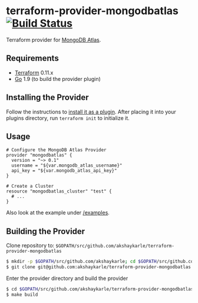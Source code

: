 # terraform-provider-mongodbatlas [![Build Status](https://travis-ci.org/akshaykarle/terraform-provider-mongodbatlas.svg?branch=master)](https://travis-ci.org/akshaykarle/terraform-provider-mongodbatlas)
Terraform provider for [MongoDB Atlas](https://www.mongodb.com/cloud/atlas).

## Requirements
-	[Terraform](https://www.terraform.io/downloads.html) 0.11.x
-	[Go](https://golang.org/doc/install) 1.9 (to build the provider plugin)

## Installing the Provider
Follow the instructions to [install it as a plugin](https://www.terraform.io/docs/plugins/basics.html#installing-a-plugin). After placing it into your plugins directory, run `terraform init` to initialize it.

## Usage
```
# Configure the MongoDB Atlas Provider
provider "mongodbatlas" {
  version = "~> 0.1"
  username = "${var.mongodb_atlas_username}"
  api_key = "${var.mongodb_atlas_api_key}"
}

# Create a Cluster
resource "mongodbatlas_cluster" "test" {
  # ...
}
```
Also look at the example under [/examples](/examples).

## Building the Provider
Clone repository to: `$GOPATH/src/github.com/akshaykarle/terraform-provider-mongodbatlas`

```sh
$ mkdir -p $GOPATH/src/github.com/akshaykarle; cd $GOPATH/src/github.com/akshaykarle
$ git clone git@github.com:akshaykarle/terraform-provider-mongodbatlas
```

Enter the provider directory and build the provider

```sh
$ cd $GOPATH/src/github.com/akshaykarle/terraform-provider-mongodbatlas
$ make build
```

